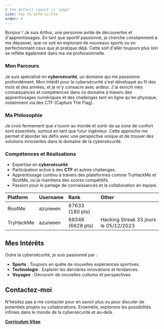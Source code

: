 ```yaml
---
# the default layout is 'page'
icon: fas fa-info-circle
order: 4
---
```


Bonjour ! Je suis Arthur, une personne avide de découvertes et d'apprentissages. En tant que sportif passionné, je cherche constamment à me dépasser, que ce soit en explorant de nouveaux sports ou en perfectionnant ceux que je pratique déjà. Cette soif d'aller toujours plus loin se reflète également dans ma vie professionnelle.

### Mon Parcours

Je suis spécialisé en **cybersécurité**, un domaine qui me passionne profondément. Mon intérêt pour la cybersécurité s'est développé au fil des mois et des années, et je m'y consacre avec ardeur. J'ai enrichi mes connaissances et compétences dans ce domaine à travers des apprentissages numériques et des challenges tant en ligne qu'en physique, notamment via des CTF (Capture The Flag).

### Ma Philosophie

Je crois fermement que s'ouvrir au monde et sortir de sa zone de confort sont essentiels, surtout en tant que futur ingénieur. Cette approche me permet d'aborder les défis avec une perspective unique et de trouver des solutions innovantes dans le domaine de la cybersécurité.

### Compétences et Réalisations

- Expertise en **cybersécurité**.
- Participation active à des **CTF** et autres challenges.
- Apprentissage continu à travers des plateformes comme TryHackMe et RootMe, où je maintiens des scores compétitifs.
- Passion pour le partage de connaissances et la collaboration en équipe.

| Platform   | Username | Rank             | Other                                 | 
|:-----------|:---------|:-----------------|:--------------------------------------|
| RootMe     | azureeen | 67633 (180 pts)  |                                       |
| TryHackMe  | azureeen | 68346 (6628 pts) | Hacking Streak 33 jours le 05/12/2023 |

## Mes Intérêts

Outre la cybersécurité, je suis passionné par :
- **Sports** : Toujours en quête de nouvelles expériences sportives.
- **Technologie** : Explorer les dernières innovations et tendances.
- **Voyages** : Découvrir de nouvelles cultures et perspectives.

## Contactez-moi

N'hésitez pas à me contacter pour en savoir plus ou pour discuter de potentiels projets ou collaborations. Ensemble, explorons les possibilités infinies dans le monde de la cybersécurité et au-delà.

[**Curriculum Vitae**](https://portfolio-arthur-trochon.netlify.app/assets/docs/cv.pdf)
